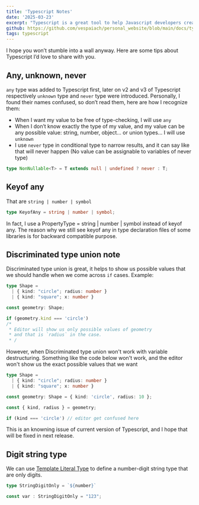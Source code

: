 ```yaml
---
title: 'Typescript Notes'
date: '2025-03-23'
excerpt: "Typescript is a great tool to help Javascript developers create clean, robust and stable code. However, I found it annoying sometimes, especially when I needed my jobs done fast, but didn't know how to fix TypeError. And that gave me a feeling like I have just headed myself into wall-bricks but didn't break through it 😎"
github: https://github.com/vespaiach/personal_website/blob/main/docs/typescript-notes.md
tags: typescript
---
```


I hope you won’t stumble into a wall anyway. Here are some tips about Typescript I’d love to share with you.

## Any, unknown, never

`any` type was added to Typescript first, later on v2 and v3 of Typescript respectively `unknown` type and `never` type were introduced. Personally, I found their names confused, so don’t read them, here are how I recognize them:

- When I want my value to be free of type-checking, I will use `any`
- When I don’t know exactly the type of my value, and my value can be any possible value: string, number, object… or union types… I will use `unknown`
- I use `never` type in conditional type to narrow results, and it can say like that will never happen (No value can be assignable to variables of never type)

```typescript
type NonNullable<T> = T extends null | undefined ? never : T;
```

## Keyof any

That are `string | number | symbol`

```typescript
type KeyofAny = string | number | symbol;
```

In fact, I use a PropertyType = string | number | symbol instead of keyof any. The reason why we still see keyof any in type declaration files of some libraries is for backward compatible purpose.

## Discriminated type union note

Discriminated type union is great, it helps to show us possible values that we should handle when we come across `if` cases. Example:

```typescript
type Shape =
  | { kind: "circle"; radius: number }
  | { kind: "square"; x: number }

const geometry: Shape;

if (geometry.kind === 'circle')
/*
 * Editor will show us only possible values of geometry
 * and that is `radius` in the case.
 * /
```

However, when Discriminated type union won't work with variable destructuring. Something like the code below won't work, and the editor won't show us the exact possible values that we want

```typescript
type Shape =
  | { kind: "circle"; radius: number }
  | { kind: "square"; x: number }

const geometry: Shape = { kind: 'circle', radius: 10 };

const { kind, radius } = geometry;

if (kind === 'circle') // editor get confused here
```

This is an knowning issue of current version of Typescript, and I hope that will be fixed in next release.

## Digit string type

We can use [Template Literal Type](https://www.typescriptlang.org/docs/handbook/2/template-literal-types.html) to define a number-digit string type that are only digits.

```typescript
type StringDigitOnly = `${number}`

const var : StringDigitOnly = "123";
```
